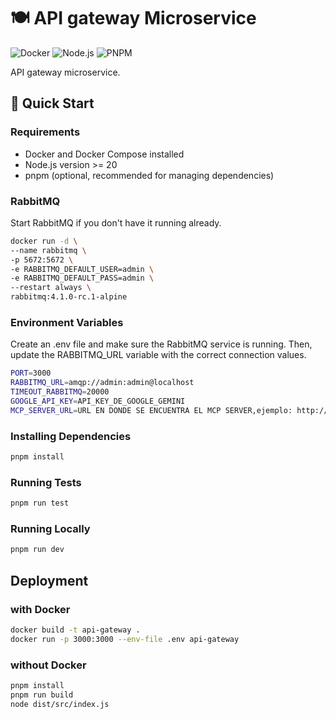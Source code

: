 # 🍽️ API gateway Microservice

![Docker](https://img.shields.io/badge/Docker-2CA5E0?style=for-the-badge&logo=docker&logoColor=white)
![Node.js](https://img.shields.io/badge/Node.js-20.19.0-green?style=for-the-badge&logo=nodedotjs)
![PNPM](https://img.shields.io/badge/pnpm-%234a4a4a.svg?style=for-the-badge&logo=pnpm&logoColor=f69220)

API gateway microservice.

## 🚀 Quick Start

### Requirements

- Docker and Docker Compose installed
- Node.js version >= 20
- pnpm (optional, recommended for managing dependencies)

### RabbitMQ

Start RabbitMQ if you don't have it running already.

```bash
docker run -d \
--name rabbitmq \
-p 5672:5672 \
-e RABBITMQ_DEFAULT_USER=admin \
-e RABBITMQ_DEFAULT_PASS=admin \
--restart always \
rabbitmq:4.1.0-rc.1-alpine
```

### Environment Variables

Create an .env file and make sure the RabbitMQ service is running. Then, update the RABBITMQ_URL variable with the correct connection values.

```bash
PORT=3000
RABBITMQ_URL=amqp://admin:admin@localhost
TIMEOUT_RABBITMQ=20000
GOOGLE_API_KEY=API_KEY_DE_GOOGLE_GEMINI
MCP_SERVER_URL=URL EN DONDE SE ENCUENTRA EL MCP SERVER,ejemplo: http://localhost:3001
```

### Installing Dependencies

```bash
pnpm install
```

### Running Tests

```bash
pnpm run test
```

### Running Locally

```bash
pnpm run dev
```

## Deployment

### with Docker

```bash
docker build -t api-gateway .
docker run -p 3000:3000 --env-file .env api-gateway
```

### without Docker

```bash
pnpm install
pnpm run build
node dist/src/index.js
```
